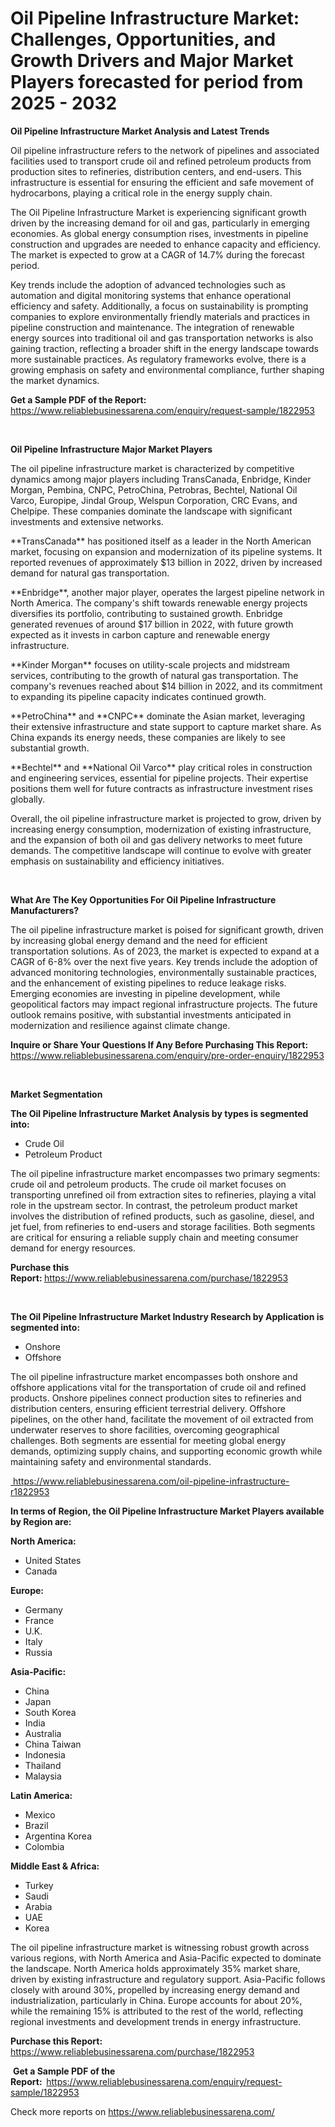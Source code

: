 <p><h1>Oil Pipeline Infrastructure Market: Challenges, Opportunities, and Growth Drivers and Major Market Players forecasted for period from 2025 - 2032</h1></p><p><strong>Oil Pipeline Infrastructure Market Analysis and Latest Trends</strong></p>
<p><p>Oil pipeline infrastructure refers to the network of pipelines and associated facilities used to transport crude oil and refined petroleum products from production sites to refineries, distribution centers, and end-users. This infrastructure is essential for ensuring the efficient and safe movement of hydrocarbons, playing a critical role in the energy supply chain.</p><p>The Oil Pipeline Infrastructure Market is experiencing significant growth driven by the increasing demand for oil and gas, particularly in emerging economies. As global energy consumption rises, investments in pipeline construction and upgrades are needed to enhance capacity and efficiency. The market is expected to grow at a CAGR of 14.7% during the forecast period. </p><p>Key trends include the adoption of advanced technologies such as automation and digital monitoring systems that enhance operational efficiency and safety. Additionally, a focus on sustainability is prompting companies to explore environmentally friendly materials and practices in pipeline construction and maintenance. The integration of renewable energy sources into traditional oil and gas transportation networks is also gaining traction, reflecting a broader shift in the energy landscape towards more sustainable practices. As regulatory frameworks evolve, there is a growing emphasis on safety and environmental compliance, further shaping the market dynamics.</p></p>
<p><strong>Get a Sample PDF of the Report:&nbsp;</strong> <a href="https://www.reliablebusinessarena.com/enquiry/request-sample/1822953?utm_campaign=2189&utm_medium=2&utm_source=Github&utm_content=ia&utm_term=07042025&utm_id=oil-pipeline-infrastructure">https://www.reliablebusinessarena.com/enquiry/request-sample/1822953</a></p>
<p>&nbsp;</p>
<p><strong>Oil Pipeline Infrastructure Major Market Players</strong></p>
<p><p>The oil pipeline infrastructure market is characterized by competitive dynamics among major players including TransCanada, Enbridge, Kinder Morgan, Pembina, CNPC, PetroChina, Petrobras, Bechtel, National Oil Varco, Europipe, Jindal Group, Welspun Corporation, CRC Evans, and Chelpipe. These companies dominate the landscape with significant investments and extensive networks.</p><p>**TransCanada** has positioned itself as a leader in the North American market, focusing on expansion and modernization of its pipeline systems. It reported revenues of approximately $13 billion in 2022, driven by increased demand for natural gas transportation.</p><p>**Enbridge**, another major player, operates the largest pipeline network in North America. The company's shift towards renewable energy projects diversifies its portfolio, contributing to sustained growth. Enbridge generated revenues of around $17 billion in 2022, with future growth expected as it invests in carbon capture and renewable energy infrastructure.</p><p>**Kinder Morgan** focuses on utility-scale projects and midstream services, contributing to the growth of natural gas transportation. The company's revenues reached about $14 billion in 2022, and its commitment to expanding its pipeline capacity indicates continued growth.</p><p>**PetroChina** and **CNPC** dominate the Asian market, leveraging their extensive infrastructure and state support to capture market share. As China expands its energy needs, these companies are likely to see substantial growth.</p><p>**Bechtel** and **National Oil Varco** play critical roles in construction and engineering services, essential for pipeline projects. Their expertise positions them well for future contracts as infrastructure investment rises globally.</p><p>Overall, the oil pipeline infrastructure market is projected to grow, driven by increasing energy consumption, modernization of existing infrastructure, and the expansion of both oil and gas delivery networks to meet future demands. The competitive landscape will continue to evolve with greater emphasis on sustainability and efficiency initiatives.</p></p>
<p>&nbsp;</p>
<p><strong>What Are The Key Opportunities For Oil Pipeline Infrastructure Manufacturers?</strong></p>
<p><p>The oil pipeline infrastructure market is poised for significant growth, driven by increasing global energy demand and the need for efficient transportation solutions. As of 2023, the market is expected to expand at a CAGR of 6-8% over the next five years. Key trends include the adoption of advanced monitoring technologies, environmentally sustainable practices, and the enhancement of existing pipelines to reduce leakage risks. Emerging economies are investing in pipeline development, while geopolitical factors may impact regional infrastructure projects. The future outlook remains positive, with substantial investments anticipated in modernization and resilience against climate change.</p></p>
<p><strong>Inquire or Share Your Questions If Any Before Purchasing This Report:</strong> <a href="https://www.reliablebusinessarena.com/enquiry/pre-order-enquiry/1822953?utm_campaign=2189&utm_medium=2&utm_source=Github&utm_content=ia&utm_term=07042025&utm_id=oil-pipeline-infrastructure">https://www.reliablebusinessarena.com/enquiry/pre-order-enquiry/1822953</a></p>
<p>&nbsp;</p>
<p><strong>Market Segmentation</strong></p>
<p><strong>The Oil Pipeline Infrastructure Market Analysis by types is segmented into:</strong></p>
<p><ul><li>Crude Oil</li><li>Petroleum Product</li></ul></p>
<p><p>The oil pipeline infrastructure market encompasses two primary segments: crude oil and petroleum products. The crude oil market focuses on transporting unrefined oil from extraction sites to refineries, playing a vital role in the upstream sector. In contrast, the petroleum product market involves the distribution of refined products, such as gasoline, diesel, and jet fuel, from refineries to end-users and storage facilities. Both segments are critical for ensuring a reliable supply chain and meeting consumer demand for energy resources.</p></p>
<p><strong>Purchase this Report:&nbsp;</strong><a href="https://www.reliablebusinessarena.com/purchase/1822953?utm_campaign=2189&utm_medium=2&utm_source=Github&utm_content=ia&utm_term=07042025&utm_id=oil-pipeline-infrastructure">https://www.reliablebusinessarena.com/purchase/1822953</a></p>
<p>&nbsp;</p>
<p><strong>The Oil Pipeline Infrastructure Market Industry Research by Application is segmented into:</strong></p>
<p><ul><li>Onshore</li><li>Offshore</li></ul></p>
<p><p>The oil pipeline infrastructure market encompasses both onshore and offshore applications vital for the transportation of crude oil and refined products. Onshore pipelines connect production sites to refineries and distribution centers, ensuring efficient terrestrial delivery. Offshore pipelines, on the other hand, facilitate the movement of oil extracted from underwater reserves to shore facilities, overcoming geographical challenges. Both segments are essential for meeting global energy demands, optimizing supply chains, and supporting economic growth while maintaining safety and environmental standards.</p></p>
<p><a href="https://www.reliablebusinessarena.com/oil-pipeline-infrastructure-r1822953?utm_campaign=2189&utm_medium=2&utm_source=Github&utm_content=ia&utm_term=07042025&utm_id=oil-pipeline-infrastructure">&nbsp;https://www.reliablebusinessarena.com/oil-pipeline-infrastructure-r1822953</a></p>
<p><strong>In terms of Region, the Oil Pipeline Infrastructure Market Players available by Region are:</strong></p>
<p>
    <p> <strong> North America: </strong>
        <ul>
            <li>United States</li>
            <li>Canada</li>
        </ul>
        </p> 
    <p> <strong> Europe: </strong>
        <ul>
            <li>Germany</li>
            <li>France</li>
            <li>U.K.</li>
            <li>Italy</li>
            <li>Russia</li>
        </ul>
        </p> 
    <p> <strong> Asia-Pacific: </strong>
        <ul>
            <li>China</li>
            <li>Japan</li>
            <li>South Korea</li>
            <li>India</li>
            <li>Australia</li>
            <li>China Taiwan</li>
            <li>Indonesia</li>
            <li>Thailand</li>
            <li>Malaysia</li>
        </ul>
        </p> 
    <p> <strong> Latin America: </strong>
        <ul>
            <li>Mexico</li>
            <li>Brazil</li>
            <li>Argentina Korea</li>
            <li>Colombia</li>
        </ul>
        </p> 
    <p> <strong> Middle East & Africa: </strong>
        <ul>
            <li>Turkey</li>
            <li>Saudi</li>
            <li>Arabia</li>
            <li>UAE</li>
            <li>Korea</li>
        </ul>
    </p>
    </p>
<p><p>The oil pipeline infrastructure market is witnessing robust growth across various regions, with North America and Asia-Pacific expected to dominate the landscape. North America holds approximately 35% market share, driven by existing infrastructure and regulatory support. Asia-Pacific follows closely with around 30%, propelled by increasing energy demand and industrialization, particularly in China. Europe accounts for about 20%, while the remaining 15% is attributed to the rest of the world, reflecting regional investments and development trends in energy infrastructure.</p></p>
<p><strong>Purchase this Report: </strong><a href="https://www.reliablebusinessarena.com/purchase/1822953?utm_campaign=2189&utm_medium=2&utm_source=Github&utm_content=ia&utm_term=07042025&utm_id=oil-pipeline-infrastructure">https://www.reliablebusinessarena.com/purchase/1822953</a></p>
<p>&nbsp;<strong>Get a Sample PDF of the Report:&nbsp;&nbsp;</strong><a href="https://www.reliablebusinessarena.com/enquiry/request-sample/1822953?utm_campaign=2189&utm_medium=2&utm_source=Github&utm_content=ia&utm_term=07042025&utm_id=oil-pipeline-infrastructure">https://www.reliablebusinessarena.com/enquiry/request-sample/1822953</a></p>
<p><strong></strong></p>
<p>Check more reports on <a href="https://www.reliablebusinessarena.com/?utm_campaign=2189&utm_medium=2&utm_source=Github&utm_content=ia&utm_term=07042025&utm_id=oil-pipeline-infrastructure">https://www.reliablebusinessarena.com/</a></p>